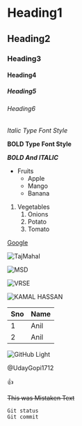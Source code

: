 # Heading1
## Heading2
### Heading3
#### Heading4
##### Heading5
###### Heading6
*Italic Type Font Style*

**BOLD Type Font Style**

***BOLD And ITALIC***

* Fruits
  * Apple
  * Mango
  * Banana
1. Vegetables
   1. Onions
   2. Potato
   3. Tomato

[Google](https://www.google.com/)

![TajMahal](https://th-thumbnailer.cdn-si-edu.com/CbddkFFO3OB80rRz83Iiuf-Z0FY=/1000x750/filters:no_upscale():focal(1471x1061:1472x1062)/https://tf-cmsv2-smithsonianmag-media.s3.amazonaws.com/filer/b6/30/b630b48b-7344-4661-9264-186b70531bdc/istock-478831658.jpg)

![MSD](https://pbs.twimg.com/profile_images/1216235772396724224/vfKrKTN8_400x400.jpg)

![VRSE](https://educationiconnect.com/college/wp-content/uploads/2020/04/VELAGAPUDI-RAMAKRISHNA-SIDDHARTHA-ENGINEERING-COLLEGE-Admission-Fee.jpg)

![KAMAL HASSAN](https://c.tenor.com/8FvOfAMXQ0YAAAAd/ene-ee-nagaraniki-emaindi.gif)

Sno|Name
----|----
1|Anil
2|Anil

![GitHub Light](https://github.com/github-light.png#gh-dark-mode-only)

@UdayGopi1712

:+1:

~~This was Mistaken Text~~

```
Git status
Git commit
```
